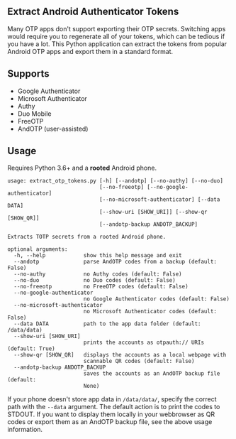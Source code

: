 ## Extract Android Authenticator Tokens

Many OTP apps don't support exporting their OTP secrets. Switching apps would require you to regenerate all of your tokens, which can be tedious if you have a lot. This Python application can extract the tokens from popular Android OTP apps and export them in a standard format.

## Supports

 - Google Authenticator
 - Microsoft Authenticator
 - Authy
 - Duo Mobile
 - FreeOTP
 - AndOTP (user-assisted)

## Usage

Requires Python 3.6+ and a **rooted** Android phone.

    usage: extract_otp_tokens.py [-h] [--andotp] [--no-authy] [--no-duo]
                                 [--no-freeotp] [--no-google-authenticator]
                                 [--no-microsoft-authenticator] [--data DATA]
                                 [--show-uri [SHOW_URI]] [--show-qr [SHOW_QR]]
                                 [--andotp-backup ANDOTP_BACKUP]

    Extracts TOTP secrets from a rooted Android phone.

    optional arguments:
      -h, --help            show this help message and exit
      --andotp              parse AndOTP codes from a backup (default: False)
      --no-authy            no Authy codes (default: False)
      --no-duo              no Duo codes (default: False)
      --no-freeotp          no FreeOTP codes (default: False)
      --no-google-authenticator
                            no Google Authenticator codes (default: False)
      --no-microsoft-authenticator
                            no Microsoft Authenticator codes (default: False)
      --data DATA           path to the app data folder (default: /data/data)
      --show-uri [SHOW_URI]
                            prints the accounts as otpauth:// URIs (default: True)
      --show-qr [SHOW_QR]   displays the accounts as a local webpage with
                            scannable QR codes (default: False)
      --andotp-backup ANDOTP_BACKUP
                            saves the accounts as an AndOTP backup file (default:
                            None)

If your phone doesn't store app data in `/data/data/`, specify the correct path with the `--data` argument. The default action is to print the codes to STDOUT. If you want to display them locally in your webbrowser as QR codes or export them as an AndOTP backup file, see the above usage information.